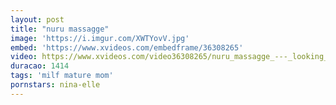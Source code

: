 ```yaml
---
layout: post
title: "nuru massagge"
image: 'https://i.imgur.com/XWTYovV.jpg'
embed: 'https://www.xvideos.com/embedframe/36308265'
video: https://www.xvideos.com/video36308265/nuru_massagge_---_looking_for_quick_sex_in_your_area_visit_pickpussy.com
duracao: 1414
tags: 'milf mature mom'
pornstars: nina-elle
---
```

